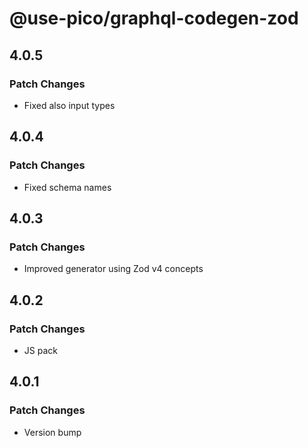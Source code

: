 # @use-pico/graphql-codegen-zod

## 4.0.5

### Patch Changes

- Fixed also input types

## 4.0.4

### Patch Changes

- Fixed schema names

## 4.0.3

### Patch Changes

- Improved generator using Zod v4 concepts

## 4.0.2

### Patch Changes

- JS pack

## 4.0.1

### Patch Changes

- Version bump
